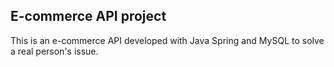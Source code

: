 ## E-commerce API project
This is an e-commerce API developed with Java Spring and MySQL to solve a real person's issue.